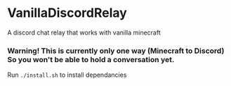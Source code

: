 # VanillaDiscordRelay
A discord chat relay that works with vanilla minecraft

### Warning! This is currently only one way (Minecraft to Discord) So you won't be able to hold a conversation yet.

Run `./install.sh` to install dependancies
